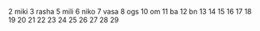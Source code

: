 2 miki
3 rasha
5 mili
6 niko
7 vasa
8 ogs
10 om
11 ba
12 bn
13
14
15
16
17
18
19
20
21
22
23
24
25
26
27
28
29